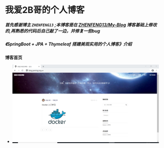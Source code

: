# 我爱2B哥的个人博客

##### 首先感谢博主 ``ZHENFENG13`` ;本博客是在 [ZHENFENG13/My-Blog](https://github.com/ZHENFENG13/My-Blog) 博客基础上修改的,再熟悉的代码后自己敲了一边，并修复一些bug

##### 《SpringBoot + JPA + Thymeleaf 搭建美观实用的个人博客》介绍

**博客首页**

- ![avatar](/initStaticFile/md-images/博客-首页.png)